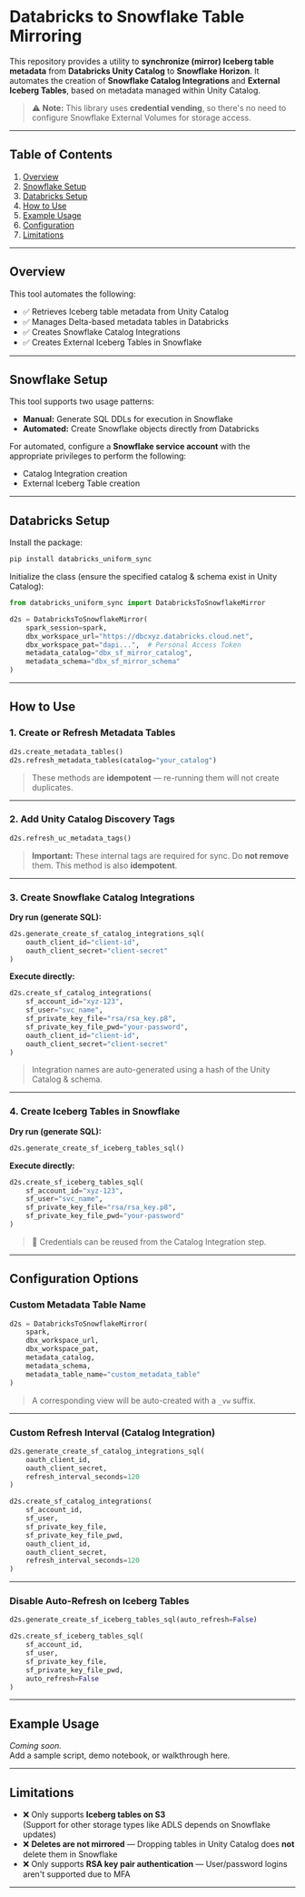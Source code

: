 #  Databricks to Snowflake Table Mirroring

This repository provides a utility to **synchronize (mirror) Iceberg table metadata** from **Databricks Unity Catalog** to **Snowflake Horizon**. It automates the creation of **Snowflake Catalog Integrations** and **External Iceberg Tables**, based on metadata managed within Unity Catalog.

> ⚠️ **Note:** This library uses **credential vending**, so there's no need to configure Snowflake External Volumes for storage access.

---

## Table of Contents

1. [Overview](#overview)  
2. [Snowflake Setup](#snowflake-setup)  
3. [Databricks Setup](#databricks-setup)  
4. [How to Use](#how-to-use)  
5. [Example Usage](#example-usage)  
6. [Configuration](#configuration-options)  
7. [Limitations](#limitations)  

---

## Overview

This tool automates the following:

- ✅ Retrieves Iceberg table metadata from Unity Catalog  
- ✅ Manages Delta-based metadata tables in Databricks  
- ✅ Creates Snowflake Catalog Integrations  
- ✅ Creates External Iceberg Tables in Snowflake  

---

## Snowflake Setup

This tool supports two usage patterns:

- **Manual:** Generate SQL DDLs for execution in Snowflake  
- **Automated:** Create Snowflake objects directly from Databricks  

For automated, configure a **Snowflake service account** with the appropriate privileges to perform the following:

- Catalog Integration creation  
- External Iceberg Table creation  

---

## Databricks Setup

Install the package:

```bash
pip install databricks_uniform_sync
```

Initialize the class (ensure the specified catalog & schema exist in Unity Catalog):

```python
from databricks_uniform_sync import DatabricksToSnowflakeMirror

d2s = DatabricksToSnowflakeMirror(
    spark_session=spark,
    dbx_workspace_url="https://dbcxyz.databricks.cloud.net",
    dbx_workspace_pat="dapi...",  # Personal Access Token
    metadata_catalog="dbx_sf_mirror_catalog",
    metadata_schema="dbx_sf_mirror_schema"
)
```

---

## How to Use

### 1. Create or Refresh Metadata Tables

```python
d2s.create_metadata_tables()
d2s.refresh_metadata_tables(catalog="your_catalog")
```

> These methods are **idempotent** — re-running them will not create duplicates.

---

### 2. Add Unity Catalog Discovery Tags

```python
d2s.refresh_uc_metadata_tags()
```

> **Important:** These internal tags are required for sync. Do **not remove** them. This method is also **idempotent**.

---

### 3. Create Snowflake Catalog Integrations

**Dry run (generate SQL):**

```python
d2s.generate_create_sf_catalog_integrations_sql(
    oauth_client_id="client-id",
    oauth_client_secret="client-secret"
)
```

**Execute directly:**

```python
d2s.create_sf_catalog_integrations(
    sf_account_id="xyz-123",
    sf_user="svc_name",
    sf_private_key_file="rsa/rsa_key.p8",
    sf_private_key_file_pwd="your-password",
    oauth_client_id="client-id",
    oauth_client_secret="client-secret"
)
```

> Integration names are auto-generated using a hash of the Unity Catalog & schema.

---

### 4. Create Iceberg Tables in Snowflake

**Dry run (generate SQL):**

```python
d2s.generate_create_sf_iceberg_tables_sql()
```

**Execute directly:**

```python
d2s.create_sf_iceberg_tables_sql(
    sf_account_id="xyz-123",
    sf_user="svc_name",
    sf_private_key_file="rsa/rsa_key.p8",
    sf_private_key_file_pwd="your-password"
)
```

> 🔐 Credentials can be reused from the Catalog Integration step.

---

## Configuration Options

### Custom Metadata Table Name

```python
d2s = DatabricksToSnowflakeMirror(
    spark,
    dbx_workspace_url,
    dbx_workspace_pat,
    metadata_catalog,
    metadata_schema,
    metadata_table_name="custom_metadata_table"
)
```

> A corresponding view will be auto-created with a `_vw` suffix.

---

### Custom Refresh Interval (Catalog Integration)

```python
d2s.generate_create_sf_catalog_integrations_sql(
    oauth_client_id,
    oauth_client_secret,
    refresh_interval_seconds=120
)

d2s.create_sf_catalog_integrations(
    sf_account_id,
    sf_user,
    sf_private_key_file,
    sf_private_key_file_pwd,
    oauth_client_id,
    oauth_client_secret,
    refresh_interval_seconds=120
)
```

---

### Disable Auto-Refresh on Iceberg Tables

```python
d2s.generate_create_sf_iceberg_tables_sql(auto_refresh=False)

d2s.create_sf_iceberg_tables_sql(
    sf_account_id,
    sf_user,
    sf_private_key_file,
    sf_private_key_file_pwd,
    auto_refresh=False
)
```

---

## Example Usage

_Coming soon._  
Add a sample script, demo notebook, or walkthrough here.

---

## **Limitations**

- ❌ Only supports **Iceberg tables on S3**  
  (Support for other storage types like ADLS depends on Snowflake updates)  
- ❌ **Deletes are not mirrored** — Dropping tables in Unity Catalog does **not** delete them in Snowflake  
- ❌ Only supports **RSA key pair authentication** — User/password logins aren't supported due to MFA  

---
